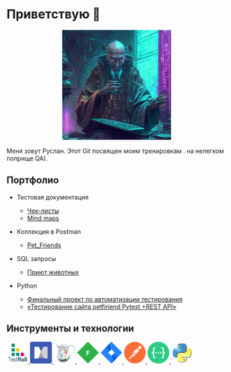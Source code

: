 # Приветствую  🦕

<div align="center">

<img src = " https://github.com/DmitrievRB/DmitrievRB/blob/master/icons/qa.png" width=50% height=50% />
  
</div>



Меня зовут Руслан. Этот Git  посвящен моим тренировкам . на нелегком поприще QA).




## Портфолио 
- Тестовая документация
   -  [Чек-листы](https://github.com/DmitrievRB/Checklist.git)
   -  [Mind maps](https://github.com/DmitrievRB/MindMap.git)
  
- Коллекция в Postman 
   -  [Pet_Friends ](https://github.com/DmitrievRB/Postman_Pet_friends.git)
- SQL запросы 
   -  [Приют животных](https://github.com/DmitrievRB/pet_shop_sql.git)
- Python
   -  [Финальный проект по автоматизации тестирования ]( https://github.com/DmitrievRB/Final_project.git  )
   -  [«Тестирование сайта petfiriend Pytest +REST API»]( https://github.com/DmitrievRB/pet_friends.git )

 

## Инструменты и технологии


<a href="https://www.gurock.com/testrail">
<img src="https://github.com/DmitrievRB/DmitrievRB/blob/master/icons/TestRail.png" alt="TestRail" width="50" height="50" />
</a>
<a href="https://www.mindmanager.com/">
<img src="https://github.com/DmitrievRB/DmitrievRB/blob/master/icons/mindmanager.png" alt="MindManager" width="50" height="50" />
</a>
<a href="https://www.charlesproxy.com/">
<img src="https://github.com/DmitrievRB/DmitrievRB/blob/master/icons/Charles.png" alt="Charles" width="50" height="50" />
</a>
<a href="https://www.telerik.com/fiddler">
<img src="https://github.com/DmitrievRB/DmitrievRB/blob/master/icons/Fiddler.png" alt="Fiddler" width="50" height="50" /> 
</a>
<a href="https://www.atlassian.com/software/jira">
<img src="https://github.com/DmitrievRB/DmitrievRB/blob/master/icons/Jira.png" alt="Jira" width="50" height="50" />
</a>
<a href="https://www.postman.com/">
<img src="https://github.com/DmitrievRB/DmitrievRB/blob/master/icons/Postman.png" alt="Postman" width="50" height="50" />
</a>
<a href="https://swagger.io/">
<img src="https://github.com/DmitrievRB/DmitrievRB/blob/master/icons/swagger.png" alt="Swagger" width="50" height="50" />
</a>
<a href="https://www.python.org/">
<img src="https://github.com/DmitrievRB/DmitrievRB/blob/master/icons/python.png" alt="Python" width="50" height="50" />
</a>


